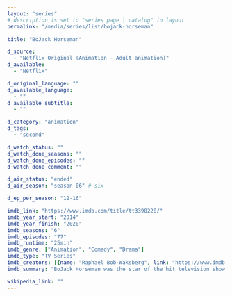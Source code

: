 ```yaml
---
layout: "series"
# description is set to "series page | catalog" in layout
permalink: "/media/series/list/bojack-horseman"

title: "BoJack Horseman"

d_source:
  - "Netflix Original (Animation - Adult animation)"
d_available:
  - "Netflix"

d_original_language: ""
d_available_language:
  - ""
d_available_subtitle:
  - ""

d_category: "animation"
d_tags:
  - "second"

d_watch_status: ""
d_watch_done_seasons: ""
d_watch_done_episodes: ""
d_watch_done_comment: ""

d_air_status: "ended"
d_air_season: "season 06" # six

d_ep_per_season: "12-16"

imdb_link: "https://www.imdb.com/title/tt3398228/"
imdb_year_start: "2014"
imdb_year_finish: "2020"
imdb_seasons: "6"
imdb_episodes: "77"
imdb_runtime: "25min"
imdb_genre: ["Animation", "Comedy", "Drama"]
imdb_type: "TV Series"
imdb_creators: [{name: "Raphael Bob-Waksberg", link: "https://www.imdb.com/name/nm4369688/?ref_=tt_ov_wr"}]
imdb_summary: "BoJack Horseman was the star of the hit television show \"Horsin' Around\" in the '80s and '90s, now he's washed up, living in Hollywood, complaining about everything, and wearing colorful sweaters."

wikipedia_link: ""
---
```

